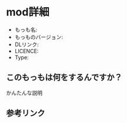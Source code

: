# mod詳細

- もっも名: 
- もっものバージョン: 
- DLリンク: 
- LICENCE: 
- Type: 

## このもっもは何をするんですか？
かんたんな説明

## 参考リンク

